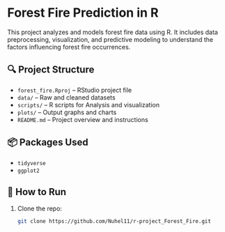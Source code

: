 # Forest Fire Prediction in R

This project analyzes and models forest fire data using R. It includes data preprocessing, visualization, and predictive modeling to understand the factors influencing forest fire occurrences.

## 🔍 Project Structure

- `forest_fire.Rproj` – RStudio project file
- `data/` – Raw and cleaned datasets
- `scripts/` – R scripts for Analysis and visualization
- `plots/` – Output graphs and charts
- `README.md` – Project overview and instructions

## 📦 Packages Used

- `tidyverse`
- `ggplot2`

## 🚀 How to Run

1. Clone the repo:
   ```bash
   git clone https://github.com/Nuhel11/r-project_Forest_Fire.git
